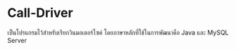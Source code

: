 # Call-Driver
เป็นโปรแกรมไว้สำหรับเรียกวินมอเตอร์ไซค์ โดยภาษาหลักที่ใช้ในการพัฒนาคือ Java และ MySQL Server

